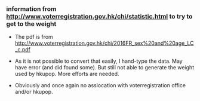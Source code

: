 ### information from http://www.voterregistration.gov.hk/chi/statistic.html to try to get to the weight

-	The pdf is from http://www.voterregistration.gov.hk/chi/2016FR_sex%20and%20age_LC_c.pdf

-	As it is not possible to convert that easily, I hand-type the data.  May have error (and did found some).  But still not able to generate the weight used by hkupop.  More efforts are needed.

-   Obviously and once again no assiocation with voterregistration office and/or hkupop.
